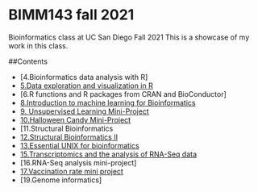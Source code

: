 # BIMM143 fall 2021
Bioinformatics class at UC San Diego Fall 2021
This is a showcase of my work in this class. 

##Contents
- [4.Bioinformatics data analysis with R]
- [5.Data exploration and visualization in R](https://github.com/evelyn-michell/Bimm143/blob/main/Class%205/Class%205.Rproj)
- [6.R functions and R packages from CRAN and BioConductor]
- [8.Introduction to machine learning for Bioinformatics](https://github.com/evelyn-michell/Bimm143/blob/main/Class%2008/Class%2008.Rproj)
- [9. Unsupervised Learning Mini-Project](https://github.com/evelyn-michell/Bimm143/tree/main/Class%209%20Mini%20Project)
- [10.Halloween Candy Mini-Project](https://github.com/evelyn-michell/Bimm143/blob/main/Class%2010:%20Halloween%20Candy/Class%2010:%20Halloween%20Candy.Rproj)
- [11.Structural Bioinformatics
- [12.Structural Bioinformatics II](https://github.com/evelyn-michell/Bimm143/blob/main/Class%2011/Class%2011.Rproj)
- [13.Essential UNIX for bioinformatics](https://github.com/evelyn-michell/Bimm143/blob/main/Class%2011/Class12.Rmd)
- [15.Transcriptomics and the analysis of RNA-Seq data](https://github.com/evelyn-michell/Bimm143/blob/main/Class15/Class15.Rproj)
- [16.RNA-Seq analysis mini-project]
- [17.Vaccination rate mini project](https://github.com/evelyn-michell/Bimm143/blob/main/Class17/Class17.Rproj)
- [19.Genome informatics]



